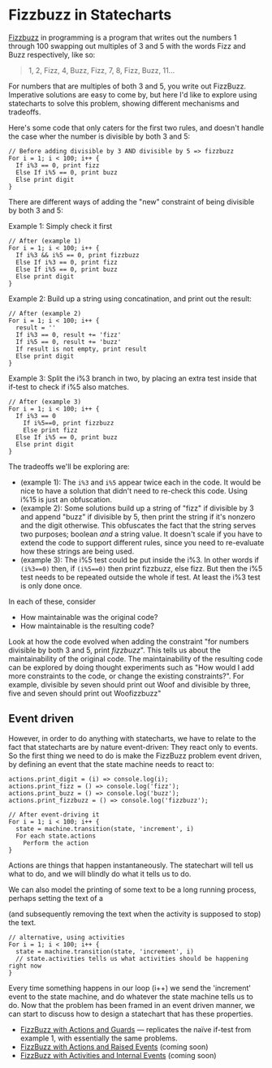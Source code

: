 # Fizzbuzz in Statecharts

[Fizzbuzz](http://wiki.c2.com/?FizzBuzz) in programming is a program that writes out the numbers 1 through 100 swapping out multiples of 3 and 5 with the words Fizz and Buzz respectively, like so:

> 1, 2, Fizz, 4, Buzz, Fizz, 7, 8, Fizz, Buzz, 11…

For numbers that are multiples of both 3 and 5, you write out FizzBuzz.  Imperative solutions are easy to come by, but here I'd like to explore using statecharts to solve this problem, showing different mechanisms and tradeoffs.

Here's some code that only caters for the first two rules, and doesn't handle the case wher the number is divisible by both 3 and 5:

```
// Before adding divisible by 3 AND divisible by 5 => fizzbuzz
For i = 1; i < 100; i++ {
  If i%3 == 0, print fizz
  Else If i%5 == 0, print buzz
  Else print digit
}
```

There are different ways of adding the "new" constraint of being divisible by both 3 and 5:

Example 1: Simply check it first

```
// After (example 1)
For i = 1; i < 100; i++ {
  If i%3 && i%5 == 0, print fizzbuzz
  Else If i%3 == 0, print fizz
  Else If i%5 == 0, print buzz
  Else print digit
}
```

Example 2: Build up a string using concatination, and print out the result:

```
// After (example 2)
For i = 1; i < 100; i++ {
  result = ''
  If i%3 == 0, result += 'fizz'
  If i%5 == 0, result += 'buzz'
  If result is not empty, print result
  Else print digit
}
```

Example 3: Split the i%3 branch in two, by placing an extra test inside that if-test to check if i%5 also matches.

```
// After (example 3)
For i = 1; i < 100; i++ {
  If i%3 == 0
    If i%5==0, print fizzbuzz
    Else print fizz
  Else If i%5 == 0, print buzz
  Else print digit
}
```


The tradeoffs we'll be exploring are:

* (example 1): The `i%3` and `i%5` appear twice each in the code.  It would be nice to have a solution that didn't need to re-check this code.  Using i%15 is just an obfuscation.
* (example 2): Some solutions build up a string of "fizz" if divisible by 3 and append "buzz" if divisible by 5, then print the string if it's nonzero and the digit otherwise.  This obfuscates the fact that the string serves two purposes; boolean _and_ a string value.  It doesn't scale if you have to extend the code to support different rules, since you need to re-evaluate how these strings are being used.
* (example 3): The i%5 test could be put inside the i%3.  In other words if `(i%3==0)` then, if `(i%5==0)` then print fizzbuzz, else fizz.  But then the i%5 test needs to be repeated outside the whole if test. At least the i%3 test is only done once.

In each of these, consider
* How maintainable was the original code?
* How maintainable is the resulting code?

Look at how the code evolved when adding the constraint "for numbers divisible by both 3 and 5, print _fizzbuzz_".  This tells us about the maintainability of the original code. The maintainability of the resulting code can be explored by doing thought experiments such as "How would I add more constraints to the code, or change the existing constraints?".  For example, divisible by seven should print out Woof and divisible by three, five and seven should print out Woofizzbuzz"

## Event driven

However, in order to do anything with statecharts, we have to relate to the fact that statecharts are by nature event-driven: They react only to events.  So the first thing we need to do is make the FizzBuzz problem event driven, by defining an event that the state machine needs to react to:

```
actions.print_digit = (i) => console.log(i);
actions.print_fizz = () => console.log('fizz');
actions.print_buzz = () => console.log('buzz');
actions.print_fizzbuzz = () => console.log('fizzbuzz');

// After event-driving it
For i = 1; i < 100; i++ {
  state = machine.transition(state, 'increment', i)
  For each state.actions
    Perform the action
}
```

Actions are things that happen instantaneously.   The statechart will tell us what to do, and we will blindly do what it tells us to do.

We can also model the printing of some text to be a long running process, perhaps setting the text of a <div> (and subsequently removing the text when the activity is supposed to stop) the text.

```
// alternative, using activities
For i = 1; i < 100; i++ {
  state = machine.transition(state, 'increment', i)
  // state.activities tells us what activities should be happening right now
}
```

Every time something happens in our loop (i++) we send the 'increment' event to the state machine, and do whatever the state machine tells us to do.  Now that the problem has been framed in an event driven manner, we can start to discuss how to design a statechart that has these properties.

* [FizzBuzz with Actions and Guards](fizzbuzz-actions-guards.html) — replicates the naïve if-test from example 1, with essentially the same problems.
* [FizzBuzz with Actions and Raised Events](fizzbuzz-actions-raised-events.html) (coming soon)
* [FizzBuzz with Activities and Internal Events](fizzbuzz-activities-internal-events.html) (coming soon)
